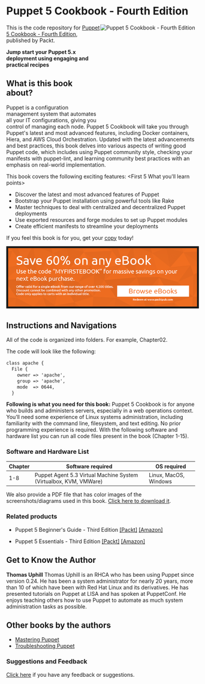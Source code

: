 #  Puppet 5 Cookbook - Fourth Edition

<a href="https://www.packtpub.com/networking-and-servers/puppet-5-cookbook-fourth-edition?utm_source=github&utm_campaign=9781788622448"><img src="https://www.packtpub.com/sites/default/files/B08989.png" alt="Puppet 5 Cookbook - Fourth Edition" height="256px" align="right"></a>

This is the code repository for [Puppet 5 Cookbook - Fourth Edition](https://www.packtpub.com/networking-and-servers/puppet-5-cookbook-fourth-edition?utm_source=github&utm_campaign=9781788622448), published by Packt.

**Jump start your Puppet 5.x deployment using engaging and practical recipes**

## What is this book about?
Puppet is a configuration management system that automates all your IT configurations, giving you control of managing each node. Puppet 5 Cookbook will take you through Puppet's latest and most advanced features, including Docker containers, Hiera, and AWS Cloud Orchestration. Updated with the latest advancements and best practices, this book delves into various aspects of writing good Puppet code, which includes using Puppet community style, checking your manifests with puppet-lint, and learning community best practices with an emphasis on real-world implementation.

This book covers the following exciting features: <First 5 What you'll learn points>
* Discover the latest and most advanced features of Puppet
* Bootstrap your Puppet installation using powerful tools like Rake
* Master techniques to deal with centralized and decentralized Puppet deployments
* Use exported resources and forge modules to set up Puppet modules
* Create efficient manifests to streamline your deployments

If you feel this book is for you, get your [copy](https://www.amazon.com/dp/1788622448) today!

<a href="https://www.packtpub.com/?utm_source=github&utm_medium=banner&utm_campaign=GitHubBanner"><img src="https://raw.githubusercontent.com/PacktPublishing/GitHub/master/GitHub.png" 
alt="https://www.packtpub.com/" border="5" /></a>


## Instructions and Navigations
All of the code is organized into folders. For example, Chapter02.

The code will look like the following:
```
class apache {
  File {
    owner => 'apache',
    group => 'apache',
    mode  => 0644,
  }
```

**Following is what you need for this book:**
Puppet 5 Cookbook is for anyone who builds and administers servers, especially in a web operations context. You’ll need some experience of Linux systems administration, including familiarity with the command line, filesystem, and text editing. No prior programming experience is required.
With the following software and hardware list you can run all code files present in the book (Chapter 1-15).

### Software and Hardware List

| Chapter  | Software required                   | OS required                        |
| -------- | ------------------------------------| -----------------------------------|
| 1-8      | Puppet Agent 5.3 Virtual Machine System (Virtualbox, KVM, VMWare)        | Linux, MacOS, Windows |


We also provide a PDF file that has color images of the screenshots/diagrams used in this book. [Click here to download it](https://www.packtpub.com/sites/default/files/downloads/Puppet5CookbookFourthEdition_ColorImages.pdf).

### Related products <Paste books from the Other books you may enjoy section>
* Puppet 5 Beginner's Guide - Third Edition [[Packt]](https://www.packtpub.com/networking-and-servers/puppet-5-beginner%E2%80%99s-guide-third-edition?utm_source=github&utm_campaign=9781788472906) [[Amazon]](https://www.amazon.com/dp/178847290X)

* Puppet 5 Essentials - Third Edition [[Packt]](https://www.packtpub.com/networking-and-servers/puppet-essentials-third-edition?utm_source=github&utm_campaign=9781787284715) [[Amazon]](https://www.amazon.com/dp/1787284719)

## Get to Know the Author
**Thomas Uphill**
Thomas Uphill is an RHCA who has been using Puppet since version 0.24. He has been a system administrator for nearly 20 years, more than 10 of which have been with Red Hat Linux and its derivatives. He has presented tutorials on Puppet at LISA and has spoken at PuppetConf. He enjoys teaching others how to use Puppet to automate as much system administration tasks as possible.

## Other books by the authors
* [Mastering Puppet](https://www.packtpub.com/networking-and-servers/mastering-puppet?utm_source=github&utm_campaign=9781783982189)
* [Troubleshooting Puppet](https://www.packtpub.com/networking-and-servers/troubleshooting-puppet?utm_source=github&utm_campaign=9781784398651)

### Suggestions and Feedback
[Click here](https://docs.google.com/forms/d/e/1FAIpQLSdy7dATC6QmEL81FIUuymZ0Wy9vH1jHkvpY57OiMeKGqib_Ow/viewform) if you have any feedback or suggestions.
